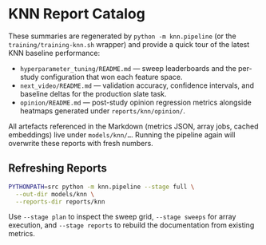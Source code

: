 # KNN Report Catalog

These summaries are regenerated by `python -m knn.pipeline` (or the `training/training-knn.sh` wrapper) and provide a quick tour of the latest KNN baseline performance:

- `hyperparameter_tuning/README.md` &mdash; sweep leaderboards and the per-study configuration that won each feature space.
- `next_video/README.md` &mdash; validation accuracy, confidence intervals, and baseline deltas for the production slate task.
- `opinion/README.md` &mdash; post-study opinion regression metrics alongside heatmaps generated under `reports/knn/opinion/`.

All artefacts referenced in the Markdown (metrics JSON, array jobs, cached embeddings) live under `models/knn/…`. Running the pipeline again will overwrite these reports with fresh numbers.

## Refreshing Reports

```bash
PYTHONPATH=src python -m knn.pipeline --stage full \
  --out-dir models/knn \
  --reports-dir reports/knn
```

Use `--stage plan` to inspect the sweep grid, `--stage sweeps` for array execution, and `--stage reports` to rebuild the documentation from existing metrics.

